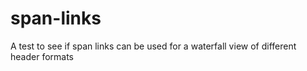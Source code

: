 # span-links
A test to see if span links can be used for a waterfall view of different header formats
